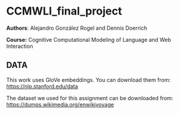 # CCMWLI_final_project

**Authors**: Alejandro González Rogel and Dennis Doerrich

**Course:** Cognitive Computational Modeling of Language and Web Interaction

## DATA

This work uses GloVe embeddings. You can download them from: https://nlp.stanford.edu/data

The dataset we used for this assignment can be downloaded from: https://dumps.wikimedia.org/enwikivoyage
